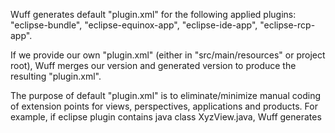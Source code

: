Wuff generates default "plugin.xml" for the following applied plugins: "eclipse-bundle", "eclipse-equinox-app", "eclipse-ide-app", "eclipse-rcp-app".

If we provide our own "plugin.xml" (either in "src/main/resources" or project root), Wuff merges our version and generated version to produce the resulting "plugin.xml".

The purpose of default "plugin.xml" is to eliminate/minimize manual coding of extension points for views, perspectives, applications and products. For example, if eclipse plugin contains java class XyzView.java, Wuff generates 